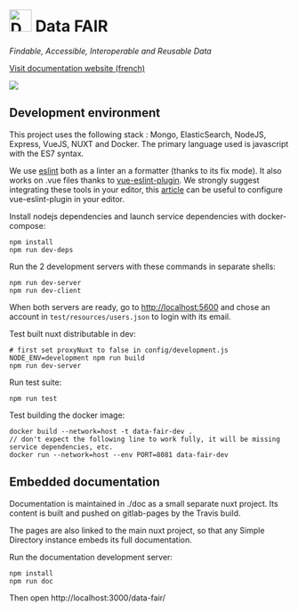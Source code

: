 # <img alt="Data FAIR logo" src="https://cdn.jsdelivr.net/gh/data-fair/data-fair@master/public/assets/logo.svg" width="40"> Data FAIR

*Findable, Accessible, Interoperable and Reusable Data*

[Visit documentation website (french)](https://data-fair.github.io/3/)

![](doc/static/data-fair.gif)


## Development environment

This project uses the following stack : Mongo, ElasticSearch, NodeJS, Express, VueJS, NUXT and Docker. The primary language used is javascript with the ES7 syntax.

We use [eslint]() both as a linter an a formatter (thanks to its fix mode). It also works on .vue files thanks to [vue-eslint-plugin](https://github.com/vuejs/eslint-plugin-vue). We strongly suggest integrating these tools in your editor, this [article](https://alligator.io/vuejs/vue-eslint-plugin/) can be useful to configure vue-eslint-plugin in your editor.

Install nodejs dependencies and launch service dependencies with docker-compose:

    npm install
    npm run dev-deps

Run the 2 development servers with these commands in separate shells:

    npm run dev-server
    npm run dev-client

When both servers are ready, go to [http://localhost:5600](http://localhost:5600) and chose an account in `test/resources/users.json` to login with its email.

Test built nuxt distributable in dev:

```
# first set proxyNuxt to false in config/development.js
NODE_ENV=development npm run build
npm run dev-server
```

Run test suite:

```
npm run test
```

Test building the docker image:

```
docker build --network=host -t data-fair-dev .
// don't expect the following line to work fully, it will be missing service dependencies, etc.
docker run --network=host --env PORT=8081 data-fair-dev
```

## Embedded documentation

Documentation is maintained in ./doc as a small separate nuxt project. Its content is built and pushed on gitlab-pages by the Travis build.

The pages are also linked to the main nuxt project, so that any Simple Directory instance embeds its full documentation.

Run the documentation development server:

```
npm install
npm run doc
```

Then open http://localhost:3000/data-fair/
